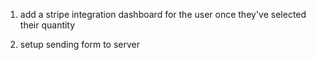 1. add a stripe integration dashboard for the user once they've selected their quantity

2. setup sending form to server
